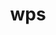 ---
title: "wps"
layout: cache
categories: [package, develop]
meta: {"compilers": ["gcc@11.4.0", "gcc@9.4.0"], "num_specs": 10, "num_specs_by_stack": {"e4s": 6, "e4s-neoverse_v1": 3, "e4s-power": 1, "root": 10}, "oss": ["ubuntu20.04", "ubuntu22.04"], "platforms": ["linux"], "stacks": ["e4s", "e4s-neoverse_v1", "e4s-power", "root"], "targets": ["neoverse_v1", "ppc64le", "x86_64_v3"], "versions": ["4.5"]}
spec_details: [{"compiler": "gcc@11.4.0", "hash": "2ggtufdgtmzun4pl6zzrgudd5qqdfxv4", "os": "ubuntu22.04", "platform": "linux", "size": "-", "stacks": ["e4s-neoverse_v1", "root"], "target": "neoverse_v1", "variants": ["build_system=generic", "build_type=serial", "patches:=62c1bcc,92c2511,d9637ac,e86d029"], "versions": ["4.5"]}, {"compiler": "gcc@11.4.0", "hash": "d2tj5gbvo4u2mv45iq2rj5nxd73dw53d", "os": "ubuntu22.04", "platform": "linux", "size": "-", "stacks": ["e4s", "root"], "target": "x86_64_v3", "variants": ["build_system=generic", "build_type=serial", "patches:=62c1bcc,92c2511,e86d029"], "versions": ["4.5"]}, {"compiler": "gcc@11.4.0", "hash": "hci4hllqi23oekusy53dwpkm2n6fh2fl", "os": "ubuntu22.04", "platform": "linux", "size": "-", "stacks": ["e4s", "root"], "target": "x86_64_v3", "variants": ["build_system=generic", "build_type=serial", "patches:=62c1bcc,92c2511,e86d029"], "versions": ["4.5"]}, {"compiler": "gcc@11.4.0", "hash": "kidyj6ahoajemburw3mmic2s63epr6nv", "os": "ubuntu22.04", "platform": "linux", "size": "-", "stacks": ["e4s", "root"], "target": "x86_64_v3", "variants": ["build_system=generic", "build_type=serial", "patches:=62c1bcc,92c2511,e86d029"], "versions": ["4.5"]}, {"compiler": "gcc@11.4.0", "hash": "ohhwjvej6tpinxbgklnh3rmmyxgnpx2e", "os": "ubuntu22.04", "platform": "linux", "size": "-", "stacks": ["e4s", "root"], "target": "x86_64_v3", "variants": ["build_system=generic", "build_type=serial", "patches:=62c1bcc,92c2511,e86d029"], "versions": ["4.5"]}, {"compiler": "gcc@9.4.0", "hash": "uqopj4hmwta5xaz4lyrayhwppa6inuwl", "os": "ubuntu20.04", "platform": "linux", "size": "-", "stacks": ["e4s-power", "root"], "target": "ppc64le", "variants": ["build_system=generic", "build_type=serial", "patches:=62c1bcc,92c2511,e86d029"], "versions": ["4.5"]}, {"compiler": "gcc@11.4.0", "hash": "vdxxwymzgjl62wjfcjt4rvavtmskzk4a", "os": "ubuntu22.04", "platform": "linux", "size": "-", "stacks": ["e4s-neoverse_v1", "root"], "target": "neoverse_v1", "variants": ["build_system=generic", "build_type=serial", "patches:=62c1bcc,92c2511,d9637ac,e86d029"], "versions": ["4.5"]}, {"compiler": "gcc@11.4.0", "hash": "w3uqnzjw4azpotzhtnalg6rjozhppnbi", "os": "ubuntu22.04", "platform": "linux", "size": "-", "stacks": ["e4s-neoverse_v1", "root"], "target": "neoverse_v1", "variants": ["build_system=generic", "build_type=serial", "patches:=62c1bcc,92c2511,d9637ac,e86d029"], "versions": ["4.5"]}, {"compiler": "gcc@11.4.0", "hash": "w4jr6aun35n2wnsrdq45j5b4pq5nqf34", "os": "ubuntu22.04", "platform": "linux", "size": "-", "stacks": ["e4s", "root"], "target": "x86_64_v3", "variants": ["build_system=generic", "build_type=serial", "patches:=62c1bcc,92c2511,e86d029"], "versions": ["4.5"]}, {"compiler": "gcc@11.4.0", "hash": "z5zealb77nnlhlut5t5muz4kzf5lwwqy", "os": "ubuntu22.04", "platform": "linux", "size": "-", "stacks": ["e4s", "root"], "target": "x86_64_v3", "variants": ["build_system=generic", "build_type=serial", "patches:=62c1bcc,92c2511,e86d029"], "versions": ["4.5"]}]
---